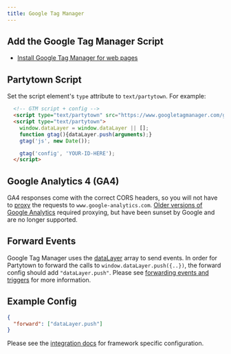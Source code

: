 ```yaml
---
title: Google Tag Manager
---
```


## Add the Google Tag Manager Script

- [Install Google Tag Manager for web pages](https://developers.google.com/tag-platform/tag-manager/web)

## Partytown Script

Set the script element's `type` attribute to `text/partytown`. For example:

```html
  <!-- GTM script + config -->
  <script type="text/partytown" src="https://www.googletagmanager.com/gtag/js?id=YOUR-ID-HERE"></script>
  <script type="text/partytown">
    window.dataLayer = window.dataLayer || [];
    function gtag(){dataLayer.push(arguments);}
    gtag('js', new Date());

    gtag('config', 'YOUR-ID-HERE');
  </script>
```

## Google Analytics 4 (GA4)

GA4 responses come with the correct CORS headers, so you will not have to [proxy](/proxying-requests) the requests to `www.google-analytics.com`. [Older versions of Google Analytics](https://support.google.com/analytics/answer/11583528?sjid=5512098847312629397-NA) required proxying, but have been sunset by Google and are no longer supported.

## Forward Events

Google Tag Manager uses the [dataLayer](https://developers.google.com/tag-platform/tag-manager/web/datalayer) array to send events. In order for Partytown to forward the calls to `window.dataLayer.push({..})`, the forward config should add `"dataLayer.push"`. Please see [forwarding events and triggers](/forwarding-events) for more information.

## Example Config

```json
{
  "forward": ["dataLayer.push"]
}
```

Please see the [integration docs](/integrations) for framework specific configuration.
